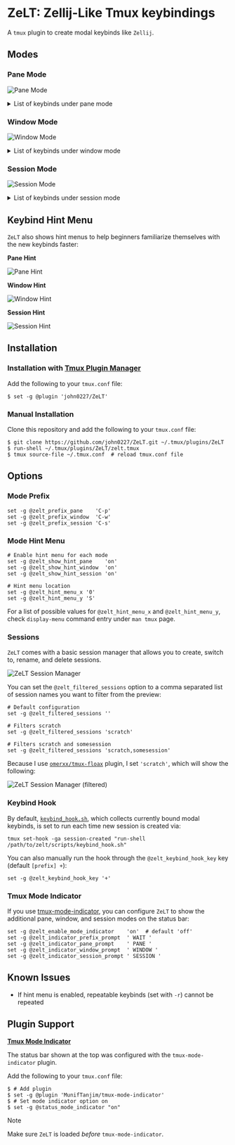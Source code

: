# ZeLT: Zellij-Like Tmux keybindings

A `tmux` plugin to create modal keybinds like `Zellij`.

## Modes

### Pane Mode

![Pane Mode](./screenshots/zelt_pane_status.png)

<details>
<summary>List of keybinds under pane mode</summary>

| Key           | Action                                      |
| ------------- | ------------------------------------------- |
| w             | Change current pane to window               |
| x             | Kill current pane                           |
| q             | Display pane indices                        |
| z             | Zoom pane                                   |
| M             | Move pane to another session                |
| 0...9         | Select pane with given index                |
| hjkl<br>arrow | Move pane                                   |
| HJKL          | Resize pane<br>Left/Right: 20<br>Up/Down: 7 |
| []            | Swap pane (left/right)                      |
| {}            | Swap pane (up/down)                         |

</details>

### Window Mode

![Window Mode](./screenshots/zelt_window_status.png)

<details>
<summary>List of keybinds under window mode</summary>

| Key              | Action                              |
| ---------------- | ----------------------------------- |
| w                | `tmux choose-tree -w`               |
| r                | Rename window                       |
| x                | Kill/Unlink window                  |
| c                | Create new window at CWD            |
| L                | Link window to another session      |
| M                | Move window to another session      |
| 0...9            | Select window with given index      |
| hl<br>Left,Right | Select window                       |
| *                | Synchronize panes in current window |
| \\               | Split window horizontally           |
| \|               | Split window vertically             |
| []               | Swap window (left/right)            |

</details>

### Session Mode

![Session Mode](./screenshots/zelt_session_status.png)

<details>
<summary>List of keybinds under session mode</summary>

| Key | Action                                                                                    |
| --- | ----------------------------------------------------------------------------------------- |
| r   | Rename current session                                                                    |
| x   | Kill current session                                                                      |
| X   | Kill session by name                                                                      |
| c   | Create new session<br>If session with given name exists, attach to it instead             |
| s   | Switch to another session<br>If session with given name does not exist, create and attach |

> [!NOTE]  
> "create" and "switch" are functionally equivalent

</details>

## Keybind Hint Menu

`ZeLT` also shows hint menus to help beginners familiarize themselves with the new keybinds faster:

**Pane Hint**

![Pane Hint](./screenshots/zelt_pane_hint.png)

**Window Hint**

![Window Hint](./screenshots/zelt_window_hint.png)

**Session Hint**

![Session Hint](./screenshots/zelt_session_hint.png)

## Installation

### Installation with [Tmux Plugin Manager](https://github.com/tmux-plugins/tpm)

Add the following to your `tmux.conf` file:

```shellsession
$ set -g @plugin 'john0227/ZeLT'
```

### Manual Installation

Clone this repository and add the following to your `tmux.conf` file:

```shellsession
$ git clone https://github.com/john0227/ZeLT.git ~/.tmux/plugins/ZeLT
$ run-shell ~/.tmux/plugins/ZeLT/zelt.tmux
$ tmux source-file ~/.tmux.conf  # reload tmux.conf file
```

## Options

### Mode Prefix

```shell
set -g @zelt_prefix_pane    'C-p'
set -g @zelt_prefix_window  'C-w'
set -g @zelt_prefix_session 'C-s'
```

### Mode Hint Menu

```shell
# Enable hint menu for each mode
set -g @zelt_show_hint_pane    'on'
set -g @zelt_show_hint_window  'on'
set -g @zelt_show_hint_session 'on'

# Hint menu location
set -g @zelt_hint_menu_x '0'
set -g @zelt_hint_menu_y 'S'
```

For a list of possible values for `@zelt_hint_menu_x` and `@zelt_hint_menu_y`, check `display-menu` command entry under `man tmux` page.

### Sessions

`ZeLT` comes with a basic session manager that allows you to create, switch to, rename, and delete sessions.

![ZeLT Session Manager](./screenshots/zelt_session_manager_no_filter.png)

You can set the `@zelt_filtered_sessions` option to a comma separated list of session names you want to filter from the preview:

```shell
# Default configuration
set -g @zelt_filtered_sessions ''

# Filters scratch
set -g @zelt_filtered_sessions 'scratch'

# Filters scratch and somesession
set -g @zelt_filtered_sessions 'scratch,somesession'
```

Because I use [`omerxx/tmux-floax`](https://github.com/omerxx/tmux-floax) plugin, I set `'scratch'`, which will show the following:

![ZeLT Session Manager (filtered)](./screenshots/zelt_session_manager_filter.png)

### Keybind Hook

By default, [`keybind_hook.sh`](./scripts/keybind_hook.sh), which collects currently bound modal keybinds, is set to run each time new session is created via:

```shell
tmux set-hook -ga session-created "run-shell /path/to/zelt/scripts/keybind_hook.sh"
```

You can also manually run the hook through the `@zelt_keybind_hook_key` key (default `[prefix] +`):

```shell
set -g @zelt_keybind_hook_key '+'
```

### Tmux Mode Indicator

If you use [tmux-mode-indicator](https://github.com/MunifTanjim/tmux-mode-indicator), you can configure `ZeLT` to show the additional pane, window, and session modes on the status bar:

```shell
set -g @zelt_enable_mode_indicator    'on'  # default 'off'
set -g @zelt_indicator_prefix_prompt  ' WAIT '
set -g @zelt_indicator_pane_prompt    ' PANE '
set -g @zelt_indicator_window_prompt  ' WINDOW '
set -g @zelt_indicator_session_prompt ' SESSION '
```

## Known Issues

- If hint menu is enabled, repeatable keybinds (set with `-r`) cannot be repeated

## Plugin Support

**[Tmux Mode Indicator](https://github.com/MunifTanjim/tmux-mode-indicator)**

The status bar shown at the top was configured with the `tmux-mode-indicator` plugin.

Add the following to your `tmux.conf` file:

```shellsession
$ # Add plugin
$ set -g @plugin 'MunifTanjim/tmux-mode-indicator'
$ # Set mode indicator option on
$ set -g @status_mode_indicator "on"
```

> [!NOTE]  
> Make sure `ZeLT` is loaded _before_ `tmux-mode-indicator`.
